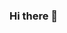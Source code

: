 ### Hi there 👋

<!--
**NikaA3/NikaA3** is a ✨ _special_ ✨ repository because its `README.md` (this file) appears on your GitHub profile.

Here are some ideas to get you started:

- 🔭 I’m currently working on a project as a React Developer.
- 🌱 I’m currently learning Node.JS
- 👯 I’m looking to collaborate on any interesting project. 
- 🤔 I’m looking for help with ...
- 💬 Ask me about React.JS, TypeScript, JS.
- 📫 How to reach me: abuashvili.nika@yahoo.com
-->

